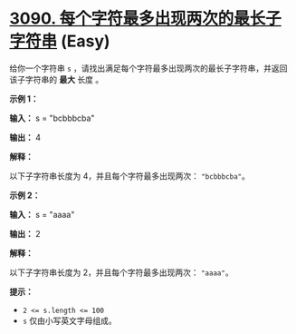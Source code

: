 # [3090. 每个字符最多出现两次的最长子字符串][link] (Easy)

[link]: https://leetcode.cn/problems/maximum-length-substring-with-two-occurrences/

给你一个字符串 `s` ，请找出满足每个字符最多出现两次的最长子字符串，并返回该子字符串的 **最大** 长度
。

**示例 1：**

**输入：** s = "bcbbbcba"

**输出：** 4

**解释：**

以下子字符串长度为 4，并且每个字符最多出现两次： `"bcbbbcba"`。

**示例 2：**

**输入：** s = "aaaa"

**输出：** 2

**解释：**

以下子字符串长度为 2，并且每个字符最多出现两次： `"aaaa"`。

**提示：**

- `2 <= s.length <= 100`
- `s` 仅由小写英文字母组成。
